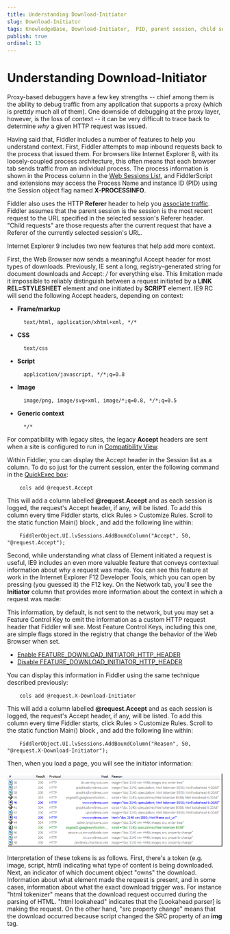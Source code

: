 ```yaml
---
title: Understanding Download-Initiator
slug: Download-Initiator
tags: KnowledgeBase, Download-Initiator,  PID, parent session, child session
publish: true
ordinal: 13
---
```


Understanding Download-Initiator
================================

Proxy-based debuggers have a few key strengths -- chief among them is the ability to debug traffic from any application that supports a proxy (which is prettdy much all of them). One downside of debugging at the proxy layer, however, is the loss of context -- it can be very difficult to trace back to determine *why* a given HTTP request was issued.

Having said that, Fiddler includes a number of features to help you understand context. First, Fiddler attempts to map inbound requests back to the process that issued them. For browsers like Internet Explorer 8, with its loosely-coupled process architecture, this often means that each browser tab sends traffic from an individual process. The process information is shown in the Process column in the [Web Sessions List][1], and FiddlerScript and extensions may access the Process Name and instance ID (PID) using the Session object flag named **X-PROCESSINFO**.

Fiddler also uses the HTTP **Referer** header to help you [associate traffic][2]. Fiddler assumes that the parent session is the session is the most recent request to the URL specified in the selected session's Referer header. "Child requests" are those requests after the current request that have a Referer of the currently selected session's URL. 

Internet Explorer 9 includes two new features that help add more context.

First, the Web Browser now sends a meaningful Accept header for most types of downloads. Previously, IE sent a long, registry-generated string for document downloads and Accept: */* for everything else. This limitation made it impossible to reliably distinguish between a request initiated by a **LINK REL=STYLESHEET** element and one initiated by **SCRIPT** element. IE9 RC will send the following Accept headers, depending on context:


+ **Frame/markup** 

		text/html, application/xhtml+xml, */*

+ **CSS** 

		text/css

+ **Script** 

		application/javascript, */*;q=0.8

+ **Image**	

		image/png, image/svg+xml, image/*;q=0.8, */*;q=0.5

+ **Generic context**

		*/*

For compatibility with legacy sites, the legacy **Accept** headers are sent when a site is configured to run in [Compatibility View][3].

Within Fiddler, you can display the Accept header in the Session list as a column. To do so just for the current session, enter the following command in the [QuickExec box][4]:

		cols add @request.Accept

This will add a column labelled **@request.Accept** and as each session is logged, the request's Accept header, if any, will be listed. To add this column every time Fiddler starts, click Rules > Customize Rules. Scroll to the static function Main() block , and add the following line within:

		FiddlerObject.UI.lvSessions.AddBoundColumn("Accept", 50, "@request.Accept");

Second, while understanding what class of Element initiated a request is useful, IE9 includes an even more valuable feature that conveys contextual information about why a request was made. You can see this feature at work in the Internet Explorer F12 Developer Tools, which you can open by pressing (you guessed it) the F12 key. On the Network tab, you'll see the **Initiator** column that provides more information about the context in which a request was made:



This information, by default, is not sent to the network, but you may set a Feature Control Key to emit the information as a custom HTTP request header that Fiddler will see. Most Feature Control Keys, including this one, are simple flags stored in the registry that change the behavior of the Web Browser when set.

+ [Enable FEATURE_DOWNLOAD_INITIATOR_HTTP_HEADER][7]
+ [Disable FEATURE_DOWNLOAD_INITIATOR_HTTP_HEADER][8]

You can display this information in Fiddler using the same technique described previously:

		cols add @request.X-Download-Initiator

This will add a column labelled **@request.Accept** and as each session is logged, the request's Accept header, if any, will be listed. To add this column every time Fiddler starts, click Rules > Customize Rules. Scroll to the static function Main() block , and add the following line within:

		FiddlerObject.UI.lvSessions.AddBoundColumn("Reason", 50, "@request.X-Download-Initiator");

Then, when you load a page, you will see the initiator information:

![Reason Column][5]

Interpretation of these tokens is as follows. First, there's a token (e.g. image, script, html) indicating what type of content is being downloaded. Next, an indicator of which document object "owns" the download. Information about what element made the request is present, and in some cases, information about what the exact download trigger was. For instance "html tokenizer" means that the download request occurred during the parsing of HTML. "html lookahead" indicates that the [Lookahead parser] is making the request. On the other hand, "src property change" means that the download occurred because script changed the SRC property of an **img** tag.

[1]: ../Observe-Traffic/Tasks/ViewSessionSummary
[2]: ../Observe-Traffic/Tasks/ParentChild
[3]: http://blogs.msdn.com/b/patricka/archive/2010/09/16/if-i-m-using-internet-explorer-9-beta-what-should-i-do-if-a-site-is-broken-or-hangs-or-crashes-etc.aspx
[4]: ./QuickExec
[5]: ../images/Download-Initiator/Download-Initiator.png
[6]: http://blogs.msdn.com/b/ieinternals/archive/2010/04/01/ie8-lookahead-downloader-fixed.aspx
[7]: https://www.fiddler2.com/dl/EnableDownloadInitiator.reg
[8]: http://www.fiddlerbook.com/dl/DisableDownloadInitiator.reg
